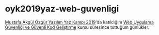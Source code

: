 # oyk2019yaz-web-guvenligi

[Mustafa Akgül Özgür Yazılım Yaz Kampı 2019](https://kamp.linux.org.tr/2019/yaz/)'da katıldığım [Web Uygulama Güvenliği ve Güvenli Kod Geliştirme](https://kamp.linux.org.tr/2019/yaz/kurslar/web-uygulama-guvenligi-ve-guvenli-kod-gelistirme/) kursu süresince tuttuğum günlükler. 